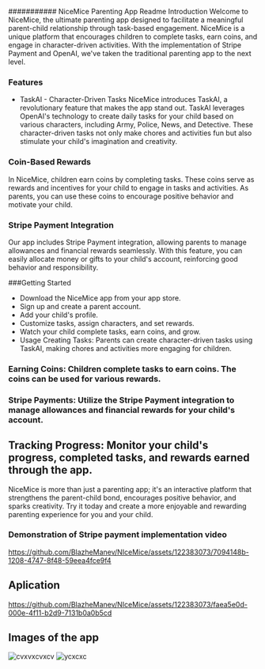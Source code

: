 ########### NiceMice Parenting App Readme
Introduction
Welcome to NiceMice, the ultimate parenting app designed to facilitate a meaningful parent-child relationship through task-based engagement. NiceMice is a unique platform that encourages children to complete tasks, earn coins, and engage in character-driven activities. With the implementation of Stripe Payment and OpenAI, we've taken the traditional parenting app to the next level.

### Features
- TaskAI - Character-Driven Tasks
NiceMice introduces TaskAI, a revolutionary feature that makes the app stand out. TaskAI leverages OpenAI's technology to  create daily tasks for your child based on various characters, including Army, Police, News, and Detective. These character-driven tasks not only make chores and activities fun but also stimulate your child's imagination and creativity.

### Coin-Based Rewards
In NiceMice, children earn coins by completing tasks. These coins serve as rewards and incentives for your child to engage in tasks and activities. As parents, you can use these coins to encourage positive behavior and motivate your child.

### Stripe Payment Integration
Our app includes Stripe Payment integration, allowing parents to manage allowances and financial rewards seamlessly. With this feature, you can easily allocate money or gifts to your child's account, reinforcing good behavior and responsibility.

###Getting Started
- Download the NiceMice app from your app store.
- Sign up and create a parent account.
- Add your child's profile.
- Customize tasks, assign characters, and set rewards.
- Watch your child complete tasks, earn coins, and grow.
- Usage
Creating Tasks: Parents can create character-driven tasks using TaskAI, making chores and activities more engaging for children.

### Earning Coins: Children complete tasks to earn coins. The coins can be used for various rewards.

### Stripe Payments: Utilize the Stripe Payment integration to manage allowances and financial rewards for your child's account.

## Tracking Progress: Monitor your child's progress, completed tasks, and rewards earned through the app.
NiceMice is more than just a parenting app; it's an interactive platform that strengthens the parent-child bond, encourages positive behavior, and sparks creativity. Try it today and create a more enjoyable and rewarding parenting experience for you and your child.
### Demonstration of Stripe payment implementation video
https://github.com/BlazheManev/NIceMice/assets/122383073/7094148b-1208-4747-8f48-59eea4fce9f4

## Aplication 
https://github.com/BlazheManev/NIceMice/assets/122383073/faea5e0d-000e-4f11-b2d9-7131b0a0b5cd

## Images of the app 
![cvxvxcvxcv](https://github.com/BlazheManev/NIceMice/assets/122383073/213977da-a898-487b-be33-5ba87de47a13)
![ycxcxc](https://github.com/BlazheManev/NIceMice/assets/122383073/c3c5c940-94c7-4d20-87f3-fa42225c7f2a)
